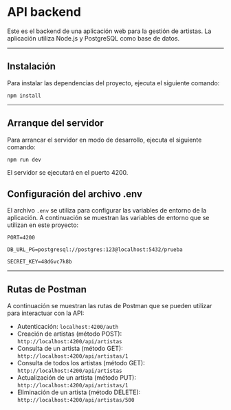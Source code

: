 
# API backend

Este es el backend de una aplicación web para la gestión de artistas. La aplicación utiliza Node.js y PostgreSQL como base de datos.

---

## Instalación

Para instalar las dependencias del proyecto, ejecuta el siguiente comando:

<code>npm install </code>

---
## Arranque del servidor

Para arrancar el servidor en modo de desarrollo, ejecuta el siguiente comando:

<code>npm run dev</code>

El servidor se ejecutará en el puerto 4200.

## Configuración del archivo .env

El archivo `.env` se utiliza para configurar las variables de entorno de la aplicación. A continuación se muestran las variables de entorno que se utilizan en este proyecto:

```
PORT=4200

DB_URL_PG=postgresql://postgres:123@localhost:5432/prueba 

SECRET_KEY=48dGvc7k8b

```
---
## Rutas de Postman

A continuación se muestran las rutas de Postman que se pueden utilizar para interactuar con la API:

- Autenticación: `localhost:4200/auth`
- Creación de artistas (método POST): `http://localhost:4200/api/artistas`
- Consulta de un artista (método GET): `http://localhost:4200/api/artistas/1`
- Consulta de todos los artistas (método GET): `http://localhost:4200/api/artistas`
- Actualización de un artista (método PUT): `http://localhost:4200/api/artistas/1`
- Eliminación de un artista (método DELETE): `http://localhost:4200/api/artistas/500`